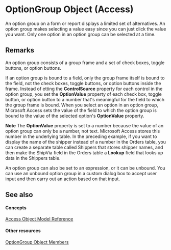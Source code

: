 
# OptionGroup Object (Access)

An option group on a form or report displays a limited set of alternatives. An option group makes selecting a value easy since you can just click the value you want. Only one option in an option group can be selected at a time.


## Remarks

An option group consists of a group frame and a set of check boxes, toggle buttons, or option buttons.

If an option group is bound to a field, only the group frame itself is bound to the field, not the check boxes, toggle buttons, or option buttons inside the frame. Instead of etting the  **ControlSource** property for each control in the option group, you set the **OptionValue** property of each check box, toggle button, or option button to a number that's meaningful for the field to which the group frame is bound. When you select an option in an option group, Microsoft Access sets the value of the field to which the option group is bound to the value of the selected option's **OptionValue** property.




 **Note**  The  **OptionValue** property is set to a number because the value of an option group can only be a number, not text. Microsoft Access stores this number in the underlying table. In the preceding example, if you want to display the name of the shipper instead of a number in the Orders table, you can create a separate table called Shippers that stores shipper names, and then make the ShipVia field in the Orders table a **Lookup** field that looks up data in the Shippers table.

An option group can also be set to an expression, or it can be unbound. You can use an unbound option group in a custom dialog box to accept user input and then carry out an action based on that input.


## See also


#### Concepts


[Access Object Model Reference](2de134a4-6c5c-d2a3-8377-f4dd973ba650.md)
#### Other resources


[OptionGroup Object Members](90e68eb2-20f2-510c-4332-241eeac27f14.md)
